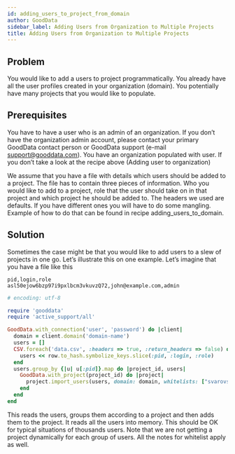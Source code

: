```yaml
---
id: adding_users_to_project_from_domain
author: GoodData
sidebar_label: Adding Users from Organization to Multiple Projects
title: Adding Users from Organization to Multiple Projects
---
```


Problem
-------

You would like to add a users to project programmatically. You already
have all the user profiles created in your organization (domain). You
potentially have many projects that you would like to populate.

Prerequisites
-------------

You have to have a user who is an admin of an organization. If you don’t
have the organization admin account, please contact your primary
GoodData contact person or GoodData support (e-mail
<support@gooddata.com>). You have an organization populated with user.
If you don’t take a look at the recipe above (Adding user to
organization)

We assume that you have a file with details which users should be added
to a project. The file has to contain three pieces of information. Who
you would like to add to a project, role that the user should take on in
that project and which project he should be added to. The headers we
used are defaults. If you have different ones you will have to do some
mangling. Example of how to do that can be found in recipe
adding\_users\_to\_domain.

Solution
--------

Sometimes the case might be that you would like to add users to a slew
of projects in one go. Let’s illustrate this on one example. Let’s
imagine that you have a file like this

    pid,login,role
    asl50ejow6bzp97i9pxlbcm3vkuvzQ72,john@example.com,admin


```ruby
# encoding: utf-8

require 'gooddata'
require 'active_support/all'

GoodData.with_connection('user', 'password') do |client|
  domain = client.domain('domain-name')
  users = []
  CSV.foreach('data.csv', :headers => true, :return_headers => false) do |row|
    users << row.to_hash.symbolize_keys.slice(:pid, :login, :role)
  end
  users.group_by {|u| u[:pid]}.map do |project_id, users|
    GoodData.with_project(project_id) do |project|
      project.import_users(users, domain: domain, whitelists: ["svarovsky@gooddata.com"])
    end
  end
end
```

This reads the users, groups them according to a project and then adds
them to the project. It reads all the users into memory. This should be
OK for typical situations of thousands users. Note that we are not
getting a project dynamically for each group of users. All the notes for
whitelist apply as well.
